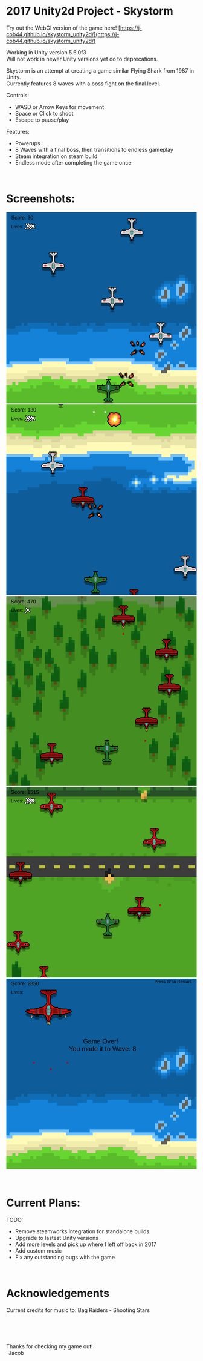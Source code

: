 # 2017 Unity2d Project - Skystorm

Try out the WebGl version of the game here! [https://j-cob44.github.io/skystorm_unity2d/](https://j-cob44.github.io/skystorm_unity2d/)

Working in Unity version 5.6.0f3 <br />
Will not work in newer Unity versions yet do to deprecations. <br />

Skystorm is an attempt at creating a game similar Flying Shark from 1987 in Unity. <br />
Currently features 8 waves with a boss fight on the final level. <br />

Controls: <br />
- WASD or Arrow Keys for movement
- Space or Click to shoot
- Escape to pause/play

Features: <br />
- Powerups
- 8 Waves with a final boss, then transitions to endless gameplay
- Steam integration on steam build
- Endless mode after completing the game once

<br />

# Screenshots:
![Wave2](readme_imgs/wave2.png)
![Wave3](readme_imgs/wave3.png)
![Wave4](readme_imgs/wave4.png)
![Wave6](readme_imgs/wave6.png)
![Wave8](readme_imgs/wave8boss.png)

<br />

# Current Plans:

TODO: 
- Remove steamworks integration for standalone builds
- Upgrade to lastest Unity versions
- Add more levels and pick up where I left off back in 2017
- Add custom music
- Fix any outstanding bugs with the game

<br />

# Acknowledgements
Current credits for music to: Bag Raiders - Shooting Stars <br />

<br />
<br />
<br />

Thanks for checking my game out! <br />
-Jacob
